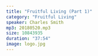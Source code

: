 ```yaml
---
title: "Fruitful Living (Part 1)"
category: "Fruitful Living"
speaker: Charles Smith
mp3: 20180520.mp3
size: 10843935
duration: "37:54"
image: logo.jpg
---
```


